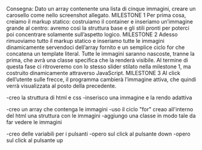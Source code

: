 Consegna:
Dato un array contenente una lista di cinque immagini, creare un carosello come nello screenshot allegato.
MILESTONE 1
Per prima cosa, creiamo il markup statico: costruiamo il container e inseriamo un’immagine grande al centro: avremo così la struttura base e gli stili pronti per poterci poi concentrare solamente sull’aspetto logico.
MILESTONE 2
Adesso rimuoviamo tutto il markup statico e inseriamo tutte le immagini dinamicamente servendoci dell’array fornito e un semplice ciclo for che concatena un template literal.
Tutte le immagini saranno nascoste, tranne la prima, che avrà una classe specifica che la renderà visibile.
Al termine di questa fase ci ritroveremo con lo stesso slider stilato nella milestone 1, ma costruito dinamicamente attraverso JavaScript.
MILESTONE 3
Al click dell’utente sulle frecce, il programma cambierà l’immagine attiva, che quindi verrà visualizzata al posto della precedente.


-creo la struttura di html e css 
-inserisco una immagine e la rendo adattiva

-creo un array che contenga le immagini
-uso il ciclo "for" creao all'interno del html una struttura con le immagini
-aggiungo una classe in modo tale da far vedere le immagini

-creo delle variabili per i pulsanti
-opero sul click al pulsante down
-opero sul click al pulsante up
